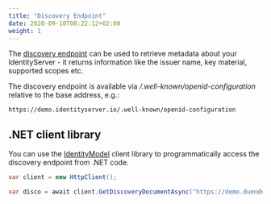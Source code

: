 ```yaml
---
title: "Discovery Endpoint"
date: 2020-09-10T08:22:12+02:00
weight: 1
---
```


The [discovery endpoint](https://openid.net/specs/openid-connect-discovery-1_0.html) can be used to retrieve metadata about your IdentityServer - it returns information like the issuer name, key material, supported scopes etc. 

The discovery endpoint is available via */.well-known/openid-configuration* relative to the base address, e.g.:

    https://demo.identityserver.io/.well-known/openid-configuration

## .NET client library
You can use the [IdentityModel](https://identitymodel.readthedocs.io) client library to programmatically access the discovery endpoint from .NET code. 

```cs
var client = new HttpClient();

var disco = await client.GetDiscoveryDocumentAsync("https://demo.duendesoftware.com");
```